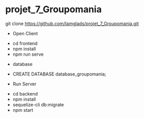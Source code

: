# projet_7_Groupomania 

 git clone https://github.com/Iamglads/projet_7_Groupomania.git



* Open Client

- cd frontend
- npm install 
- npm run serve


* database 
- CREATE DATABASE database_groupomania;



* Run Server 
- cd backend
- npm install 
- sequelize-cli db:migrate
- npm start